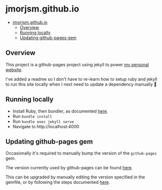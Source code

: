 # jmorjsm.github.io
- [jmorjsm.github.io](#jmorjsmgithubio)
  - [Overview](#overview)
  - [Running locally](#running-locally)
  - [Updating github-pages gem](#updating-github-pages-gem)

## Overview

This project is a github-pages project using jekyll to power [my personal website](https://jonmorgan.dev/).

I've added a readme so I don't have to re-learn how to setup ruby and jekyll to run this site locally when I next need to update a dependency manually 🥱

## Running locally
- Install Ruby, then bundler, as documented [here](https://docs.github.com/en/pages/setting-up-a-github-pages-site-with-jekyll/testing-your-github-pages-site-locally-with-jekyll#prerequisites).
- Run `bundle install`
- Run `bundle exec jekyll serve`
- Navigate to http://localhost:4000

## Updating github-pages gem
Occasionally it's required to manually bump the version of the `github-pages` gem.

The version currenlty used by github-pages can be found [here](https://pages.github.com/versions/).

This can be upgraded by manually editing the version specified in the gemfile, or by following the steps documented [here](https://docs.github.com/en/pages/setting-up-a-github-pages-site-with-jekyll/testing-your-github-pages-site-locally-with-jekyll#updating-the-github-pages-gem).
